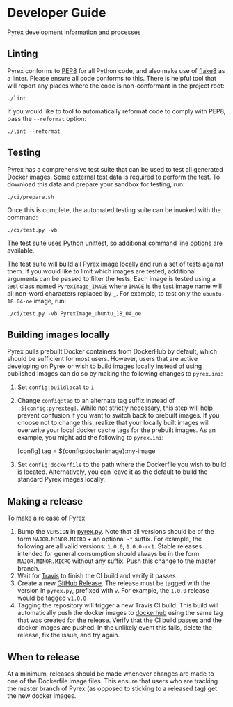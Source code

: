 # Developer Guide
Pyrex development information and processes

## Linting
Pyrex conforms to [PEP8](https://pep8.org/) for all Python code, and also make
use of [flake8](https://pypi.org/project/flake8/) as a linter. Please ensure
all code conforms to this. There is helpful tool that will report any places
where the code is non-conformant in the project root:

```shell
./lint
```

If you would like to tool to automatically reformat code to comply with PEP8,
pass the `--reformat` option:

```
./lint --reformat
```

## Testing
Pyrex has a comprehensive test suite that can be used to test all generated
Docker images. Some external test data is required to perform the test. To
download this data and prepare your sandbox for testing, run:

```shell
./ci/prepare.sh
```

Once this is complete, the automated testing suite can be invoked with the
command:

```shell
./ci/test.py -vb
```

The test suite uses Python unittest, so additional [command line options][] are
available.

The test suite will build all Pyrex image locally and run a set of tests
against them. If you would like to limit which images are tested, additional
arguments can be passed to filter the tests. Each image is tested using a test
class named `PyrexImage_IMAGE` where `IMAGE` is the test image name will all
non-word characters replaced by `_`.  For example, to test only the
`ubuntu-18.04-oe` image, run:

```shell
./ci/test.py -vb PyrexImage_ubuntu_18_04_oe
```

## Building images locally
Pyrex pulls prebuilt Docker containers from DockerHub by default, which should
be sufficient for most users. However, users that are active developing on
Pyrex or wish to build images locally instead of using published images can do
so by making the following changes to `pyrex.ini`:

1. Set `config:buildlocal` to `1`
2. Change `config:tag` to an alternate tag suffix instead of
   `:${config:pyrextag}`. While not strictly necessary, this step will help
   prevent confusion if you want to switch back to prebuilt images. If you
   choose not to change this, realize that your locally built images will
   overwrite your local docker cache tags for the prebuilt images. As an
   example, you might add the following to `pyrex.ini`:

    [config]
    tag = ${config:dockerimage}:my-image

3. Set `config:dockerfile` to the path where the Dockerfile you wish to build
   is located. Alternatively, you can leave it as the default to build the
   standard Pyrex images locally.

## Making a release
To make a release of Pyrex:

1. Bump the `VERSION` in [pyrex.py](./pyrex.py). Note that all versions should
   be of the form `MAJOR.MINOR.MICRO` + an optional `-*` suffix. For example,
   the following are all valid versions: `1.0.0`, `1.0.0-rc1`. Stable releases
   intended for general consumption should always be in the form
   `MAJOR.MINOR.MICRO` without any suffix. Push this change to the master
   branch.
2. Wait for [Travis](https://travis-ci.org/garmin/pyrex/branches) to finish the
   CI build and verify it passes
3. Create a new [GitHub Release](https://github.com/garmin/pyrex/releases). The
   release must be tagged with the version in `pyrex.py`, prefixed with `v`.
   For example, the `1.0.0` release would be tagged `v1.0.0`
4. Tagging the repository will trigger a new Travis CI build. This build will
   automatically push the docker images to
   [dockerhub](https://cloud.docker.com/u/garminpyrex/repository/list) using
   the same tag that was created for the release. Verify that the CI build
   passes and the docker images are pushed. In the unlikely event this fails,
   delete the release, fix the issue, and try again.

## When to release
At a minimum, releases should be made whenever changes are made to one of the
Dockerfile image files. This ensure that users who are tracking the master
branch of Pyrex (as opposed to sticking to a released tag) get the new docker
images.

[command line options]: https://docs.python.org/3/library/unittest.html#command-line-options
